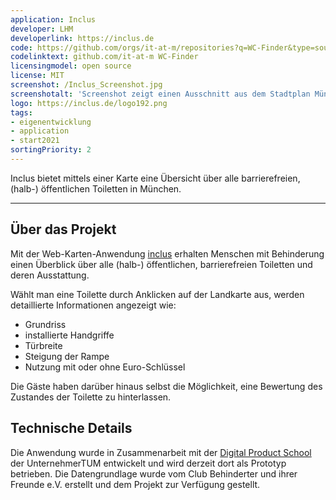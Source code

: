 ```yaml
---
application: Inclus
developer: LHM
developerlink: https://inclus.de
code: https://github.com/orgs/it-at-m/repositories?q=WC-Finder&type=source
codelinktext: github.com/it-at-m WC-Finder
licensingmodel: open source
license: MIT
screenshot: /Inclus_Screenshot.jpg
screenshotalt: 'Screenshot zeigt einen Ausschnitt aus dem Stadtplan München mit Detailinformationen zu einem WC Schrannenhalle'
logo: https://inclus.de/logo192.png
tags:
- eigenentwicklung
- application
- start2021
sortingPriority: 2
---
```

Inclus bietet mittels einer Karte eine Übersicht über alle barrierefreien, (halb-) öffentlichen Toiletten in München.

---

## Über das Projekt

Mit der Web-Karten-Anwendung [inclus](https://inclus.de) erhalten Menschen mit Behinderung einen Überblick über alle (halb-) öffentlichen, barrierefreien Toiletten und deren Ausstattung.

Wählt man eine Toilette durch Anklicken auf der Landkarte aus, werden detaillierte Informationen angezeigt wie:

* Grundriss
* installierte Handgriffe
* Türbreite
* Steigung der Rampe
* Nutzung mit oder ohne Euro-Schlüssel

Die Gäste haben darüber hinaus selbst die Möglichkeit, eine Bewertung des Zustandes der Toilette zu hinterlassen.

## Technische Details

Die Anwendung wurde in Zusammenarbeit mit der [Digital Product School](https://www.digitalproductschool.io) der UnternehmerTUM entwickelt und wird derzeit dort als Prototyp betrieben. Die Datengrundlage wurde vom Club Behinderter und ihrer Freunde e.V. erstellt und dem Projekt zur Verfügung gestellt.

